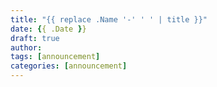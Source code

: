 ```yaml
---
title: "{{ replace .Name '-' ' ' | title }}"
date: {{ .Date }}
draft: true
author:
tags: [announcement]
categories: [announcement]
---
```


